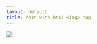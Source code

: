 ```yaml
---
layout: default
title: Post with html <img> tag
---
```


<img src="https://via.placeholder.com/150">
